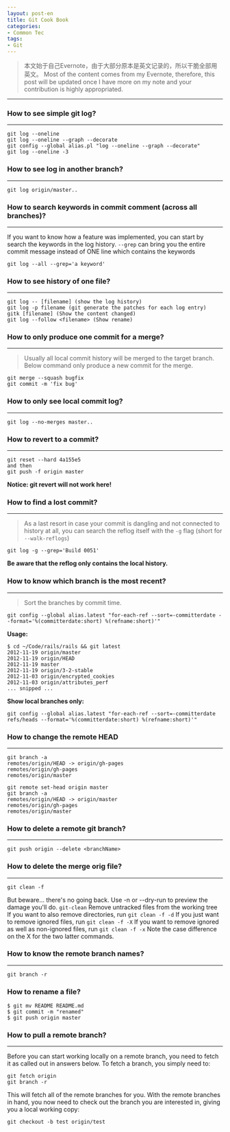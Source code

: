 ```yaml
---
layout: post-en
title: Git Cook Book
categories:
- Common Tec
tags:
- Git
---
```


     



> 本文始于自己Evernote，由于大部分原本是英文记录的，所以干脆全部用英文。
> Most of the content comes from my Evernote, therefore, this post will be updated once I have more on my note and your contribution is highly appropriated. 
----------

### How to see simple git log?
-------------
``` 
git log --oneline
git log --oneline --graph --decorate
git config --global alias.pl "log --oneline --graph --decorate"
git log --oneline -3
```
### How to see log in another branch?
-------------
```
git log origin/master..
```
### How to search keywords in commit comment (across all branches)?
-------------
If you want to know how a feature was implemented, you can start by search the keywords in the log history.
`--grep` can bring you the entire commit message instead of ONE line which contains the keywords
```
git log --all --grep='a keyword'
```
### How to see history of one file?
-------------
```
git log -- [filename] (show the log history)
git log -p filename (git generate the patches for each log entry)
gitk [filename] (Show the content changed)
git log --follow <filename> (Show rename)
```
### How to only produce one commit for a merge?
-----------
> Usually all local commit history will be merged to the target branch. Below command only produce a new commit for the merge.
```
git merge --squash bugfix
git commit -m 'fix bug'
```

### How to only see local commit log?
-----------
```
git log --no-merges master..
```
### How to revert to a commit?
----------------
```
git reset --hard 4a155e5
and then 
git push -f origin master
```
**Notice: git revert will not work here!**

### How to find a lost commit?
--------------
> As a last resort in case your commit is dangling and not connected to history at all, you can search the reflog itself with the `-g` flag (short for `--walk-reflogs`)

```
git log -g --grep='Build 0051'
```
**Be aware that the reflog only contains the local history.**
### How to know which branch is the most recent?
--------------------
> Sort the branches by commit time.

```
git config --global alias.latest "for-each-ref --sort=-committerdate --format='%(committerdate:short) %(refname:short)'"
```

**Usage:**

```
$ cd ~/Code/rails/rails && git latest
2012-11-19 origin/master
2012-11-19 origin/HEAD
2012-11-19 master
2012-11-19 origin/3-2-stable
2012-11-03 origin/encrypted_cookies
2012-11-03 origin/attributes_perf
... snipped ...

```
**Show local branches only:**

```
git config --global alias.latest "for-each-ref --sort=-committerdate refs/heads --format='%(committerdate:short) %(refname:short)'" 
```
### How to change the remote HEAD
------------
```
git branch -a
remotes/origin/HEAD -> origin/gh-pages
remotes/origin/gh-pages
remotes/origin/master

git remote set-head origin master
git branch -a
remotes/origin/HEAD -> origin/master
remotes/origin/gh-pages
remotes/origin/master
```
### How to delete a remote git branch?
-------------
```
git push origin --delete <branchName>
```
### How to delete the merge orig file?
-------------
```
git clean -f
```
But beware... there's no going back. Use -n or --dry-run to preview the damage you'll do.
 `git-clean`  Remove untracked files from the working tree 
If you want to also remove directories, run `git clean -f -d`
If you just want to remove ignored files, run `git clean -f -X`
If you want to remove ignored as well as non-ignored files, run `git clean -f -x`
Note the case difference on the X for the two latter commands.

### How to know the remote branch names?
-------------
```
git branch -r
```
### How to rename a file?
```
$ git mv README README.md
$ git commit -m "renamed"
$ git push origin master
```

### How to pull a remote branch?
-------------
Before you can start working locally on a remote branch, you need to fetch it as called out in answers below.
To fetch a branch, you simply need to:
```
git fetch origin
git branch -r
```
This will fetch all of the remote branches for you. With the remote branches in hand, you now need to check out the branch you are interested in, giving you a local working copy:
```
git checkout -b test origin/test
```
 
